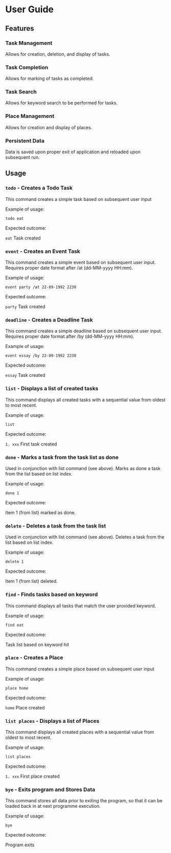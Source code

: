# User Guide

## Features 

### Task Management
Allows for creation, deletion, and display of tasks.

### Task Completion
Allows for marking of tasks as completed.

### Task Search
Allows for keyword search to be performed for tasks.

### Place Management
Allows for creation and display of places.

### Persistent Data
Data is saved upon proper exit of application and reloaded upon subsequent run.

## Usage

### `todo` - Creates a Todo Task

This command creates a simple task based on subsequent user input

Example of usage: 

`todo eat`

Expected outcome:

`eat` Task created

### `event` - Creates an Event Task

This command creates a simple event based on subsequent user input. Requires proper date format after /at (dd-MM-yyyy HH:mm).

Example of usage: 

`event party /at 22-09-1992 2230`

Expected outcome:

`party` Task created

### `deadline` - Creates a Deadline Task

This command creates a simple deadline based on subsequent user input. Requires proper date format after /by (dd-MM-yyyy HH:mm).

Example of usage: 

`event essay /by 22-09-1992 2230`

Expected outcome:

`essay` Task created

### `list` - Displays a list of created tasks

This command displays all created tasks with a sequential value from oldest to most recent.

Example of usage: 

`list`

Expected outcome:

`1. xxx` First task created

### `done` - Marks a task from the task list as done

Used in conjunction with list command (see above). Marks as done a task from the list based on list index.

Example of usage: 

`done 1`

Expected outcome:

Item 1 (from list) marked as done.

### `delete` - Deletes a task from the task list

Used in conjunction with list command (see above). Deletes a task from the list based on list index.

Example of usage: 

`delete 1`

Expected outcome:

Item 1 (from list) deleted.

### `find` - Finds tasks based on keyword

This command displays all tasks that match the user provided keyword.

Example of usage: 

`find eat`

Expected outcome:

Task list based on keyword hit

### `place` - Creates a Place

This command creates a simple place based on subsequent user input

Example of usage: 

`place home`

Expected outcome:

`home` Place created

### `list places` - Displays a list of Places

This command displays all created places with a sequential value from oldest to most recent.

Example of usage: 

`list places`

Expected outcome:

`1. xxx` First place created

### `bye` - Exits program and Stores Data

This command stores all data prior to exiting the program, so that it can be loaded back in at next programme execution.

Example of usage: 

`bye`

Expected outcome:

Program exits
